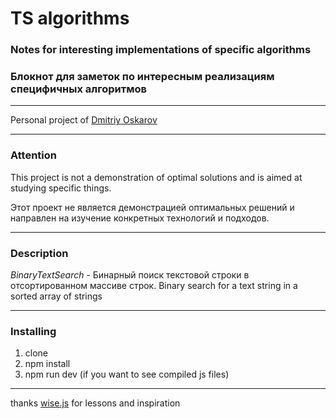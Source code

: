 # TS algorithms

### Notes for interesting implementations of specific algorithms
### Блокнот для заметок по интересным реализациям специфичных алгоритмов

---

Personal project of [Dmitriy Oskarov](http://frontendfrontier.com/)

---

### Attention

This project is not a demonstration of optimal solutions and is aimed at studying specific things.

Этот проект не является демонстрацией оптимальных решений и направлен на изучение конкретных технологий и подходов.

---

### Description

*BinaryTextSearch* - Бинарный поиск текстовой строки в отсортированном массиве строк. Binary search for a text string in a sorted array of strings



---

### Installing

1. clone
2. npm install
3. npm run dev (if you want to see compiled js files)

---

thanks [wise.js](https://www.patreon.com/wisejs) for lessons and inspiration
